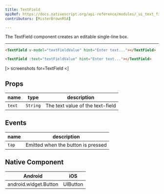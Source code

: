 ```yaml
---
title: TextField
apiRef: https://docs.nativescript.org/api-reference/modules/_ui_text_field_
contributors: [MisterBrownRSA]

---
```


The TextField component creates an editable single-line box.

---

```html
<TextField v-model="textFieldValue" hint="Enter text..."></TextField>
```

```html
<TextField :text="textFieldValue" hint="Enter text..."></TextField>
```

[> screenshots for=TextField <]

## Props

| name | type | description |
|------|------|-------------|
| `text` | `String` | The text value of the text-field

## Events

| name | description |
|------|-------------|
| `tap`| Emitted when the button is pressed

## Native Component
| Android | iOS |
|---------|-----|
| android.widget.Button | UIButton